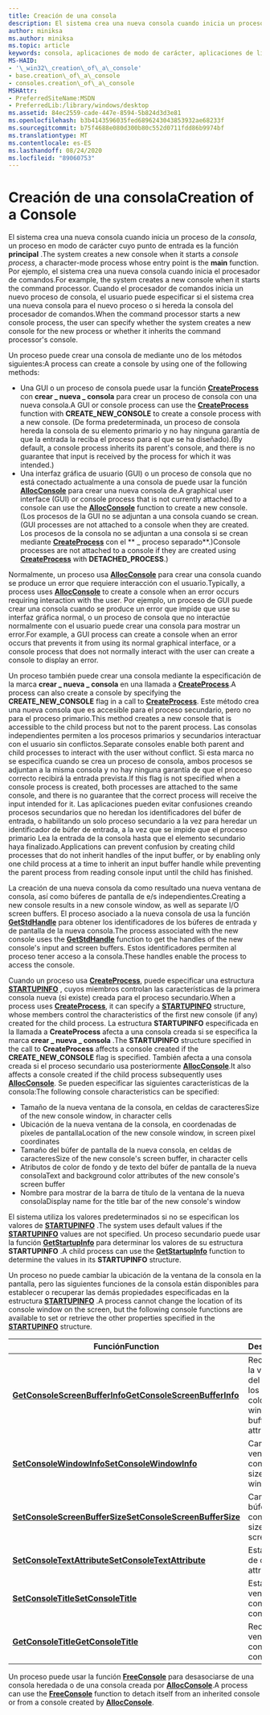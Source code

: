 ```yaml
---
title: Creación de una consola
description: El sistema crea una nueva consola cuando inicia un proceso de la consola, un proceso en modo de carácter cuyo punto de entrada es la función principal.
author: miniksa
ms.author: miniksa
ms.topic: article
keywords: consola, aplicaciones de modo de carácter, aplicaciones de línea de comandos, aplicaciones de terminal, API de consola
MS-HAID:
- '\_win32\_creation\_of\_a\_console'
- base.creation\_of\_a\_console
- consoles.creation\_of\_a\_console
MSHAttr:
- PreferredSiteName:MSDN
- PreferredLib:/library/windows/desktop
ms.assetid: 84ec2559-cade-447e-8594-5b824d3d3e81
ms.openlocfilehash: b3b4143596035fed6896243043853932ae68233f
ms.sourcegitcommit: b75f4688e080d300b80c552d0711fdd86b9974bf
ms.translationtype: MT
ms.contentlocale: es-ES
ms.lasthandoff: 08/24/2020
ms.locfileid: "89060753"
---
```

# <a name="creation-of-a-console"></a><span data-ttu-id="cb67a-104">Creación de una consola</span><span class="sxs-lookup"><span data-stu-id="cb67a-104">Creation of a Console</span></span>


<span data-ttu-id="cb67a-105">El sistema crea una nueva consola cuando inicia un proceso de la *consola*, un proceso en modo de carácter cuyo punto de entrada es la función **principal** .</span><span class="sxs-lookup"><span data-stu-id="cb67a-105">The system creates a new console when it starts a *console process*, a character-mode process whose entry point is the **main** function.</span></span> <span data-ttu-id="cb67a-106">Por ejemplo, el sistema crea una nueva consola cuando inicia el procesador de comandos.</span><span class="sxs-lookup"><span data-stu-id="cb67a-106">For example, the system creates a new console when it starts the command processor.</span></span> <span data-ttu-id="cb67a-107">Cuando el procesador de comandos inicia un nuevo proceso de consola, el usuario puede especificar si el sistema crea una nueva consola para el nuevo proceso o si hereda la consola del procesador de comandos.</span><span class="sxs-lookup"><span data-stu-id="cb67a-107">When the command processor starts a new console process, the user can specify whether the system creates a new console for the new process or whether it inherits the command processor's console.</span></span>

<span data-ttu-id="cb67a-108">Un proceso puede crear una consola de mediante uno de los métodos siguientes:</span><span class="sxs-lookup"><span data-stu-id="cb67a-108">A process can create a console by using one of the following methods:</span></span>

- <span data-ttu-id="cb67a-109">Una GUI o un proceso de consola puede usar la función [**CreateProcess**](https://msdn.microsoft.com/library/windows/desktop/ms682425) con **crear \_ nueva \_ consola** para crear un proceso de consola con una nueva consola.</span><span class="sxs-lookup"><span data-stu-id="cb67a-109">A GUI or console process can use the [**CreateProcess**](https://msdn.microsoft.com/library/windows/desktop/ms682425) function with **CREATE\_NEW\_CONSOLE** to create a console process with a new console.</span></span> <span data-ttu-id="cb67a-110">(De forma predeterminada, un proceso de consola hereda la consola de su elemento primario y no hay ninguna garantía de que la entrada la reciba el proceso para el que se ha diseñado).</span><span class="sxs-lookup"><span data-stu-id="cb67a-110">(By default, a console process inherits its parent's console, and there is no guarantee that input is received by the process for which it was intended.)</span></span>
- <span data-ttu-id="cb67a-111">Una interfaz gráfica de usuario (GUI) o un proceso de consola que no está conectado actualmente a una consola de puede usar la función [**AllocConsole**](allocconsole.md) para crear una nueva consola de.</span><span class="sxs-lookup"><span data-stu-id="cb67a-111">A graphical user interface (GUI) or console process that is not currently attached to a console can use the [**AllocConsole**](allocconsole.md) function to create a new console.</span></span> <span data-ttu-id="cb67a-112">(Los procesos de la GUI no se adjuntan a una consola cuando se crean.</span><span class="sxs-lookup"><span data-stu-id="cb67a-112">(GUI processes are not attached to a console when they are created.</span></span> <span data-ttu-id="cb67a-113">Los procesos de la consola no se adjuntan a una consola si se crean mediante [**CreateProcess**](https://msdn.microsoft.com/library/windows/desktop/ms682425) con el \*\* \_ proceso separado\*\*.)</span><span class="sxs-lookup"><span data-stu-id="cb67a-113">Console processes are not attached to a console if they are created using [**CreateProcess**](https://msdn.microsoft.com/library/windows/desktop/ms682425) with **DETACHED\_PROCESS**.)</span></span>

<span data-ttu-id="cb67a-114">Normalmente, un proceso usa [**AllocConsole**](allocconsole.md) para crear una consola cuando se produce un error que requiere interacción con el usuario.</span><span class="sxs-lookup"><span data-stu-id="cb67a-114">Typically, a process uses [**AllocConsole**](allocconsole.md) to create a console when an error occurs requiring interaction with the user.</span></span> <span data-ttu-id="cb67a-115">Por ejemplo, un proceso de GUI puede crear una consola cuando se produce un error que impide que use su interfaz gráfica normal, o un proceso de consola que no interactúe normalmente con el usuario puede crear una consola para mostrar un error.</span><span class="sxs-lookup"><span data-stu-id="cb67a-115">For example, a GUI process can create a console when an error occurs that prevents it from using its normal graphical interface, or a console process that does not normally interact with the user can create a console to display an error.</span></span>

<span data-ttu-id="cb67a-116">Un proceso también puede crear una consola mediante la especificación de la marca **crear \_ nueva \_ consola** en una llamada a [**CreateProcess**](https://msdn.microsoft.com/library/windows/desktop/ms682425).</span><span class="sxs-lookup"><span data-stu-id="cb67a-116">A process can also create a console by specifying the **CREATE\_NEW\_CONSOLE** flag in a call to [**CreateProcess**](https://msdn.microsoft.com/library/windows/desktop/ms682425).</span></span> <span data-ttu-id="cb67a-117">Este método crea una nueva consola que es accesible para el proceso secundario, pero no para el proceso primario.</span><span class="sxs-lookup"><span data-stu-id="cb67a-117">This method creates a new console that is accessible to the child process but not to the parent process.</span></span> <span data-ttu-id="cb67a-118">Las consolas independientes permiten a los procesos primarios y secundarios interactuar con el usuario sin conflictos.</span><span class="sxs-lookup"><span data-stu-id="cb67a-118">Separate consoles enable both parent and child processes to interact with the user without conflict.</span></span> <span data-ttu-id="cb67a-119">Si esta marca no se especifica cuando se crea un proceso de consola, ambos procesos se adjuntan a la misma consola y no hay ninguna garantía de que el proceso correcto recibirá la entrada prevista.</span><span class="sxs-lookup"><span data-stu-id="cb67a-119">If this flag is not specified when a console process is created, both processes are attached to the same console, and there is no guarantee that the correct process will receive the input intended for it.</span></span> <span data-ttu-id="cb67a-120">Las aplicaciones pueden evitar confusiones creando procesos secundarios que no heredan los identificadores del búfer de entrada, o habilitando un solo proceso secundario a la vez para heredar un identificador de búfer de entrada, a la vez que se impide que el proceso primario Lea la entrada de la consola hasta que el elemento secundario haya finalizado.</span><span class="sxs-lookup"><span data-stu-id="cb67a-120">Applications can prevent confusion by creating child processes that do not inherit handles of the input buffer, or by enabling only one child process at a time to inherit an input buffer handle while preventing the parent process from reading console input until the child has finished.</span></span>

<span data-ttu-id="cb67a-121">La creación de una nueva consola da como resultado una nueva ventana de consola, así como búferes de pantalla de e/s independientes.</span><span class="sxs-lookup"><span data-stu-id="cb67a-121">Creating a new console results in a new console window, as well as separate I/O screen buffers.</span></span> <span data-ttu-id="cb67a-122">El proceso asociado a la nueva consola de usa la función [**GetStdHandle**](getstdhandle.md) para obtener los identificadores de los búferes de entrada y de pantalla de la nueva consola.</span><span class="sxs-lookup"><span data-stu-id="cb67a-122">The process associated with the new console uses the [**GetStdHandle**](getstdhandle.md) function to get the handles of the new console's input and screen buffers.</span></span> <span data-ttu-id="cb67a-123">Estos identificadores permiten al proceso tener acceso a la consola.</span><span class="sxs-lookup"><span data-stu-id="cb67a-123">These handles enable the process to access the console.</span></span>

<span data-ttu-id="cb67a-124">Cuando un proceso usa [**CreateProcess**](https://msdn.microsoft.com/library/windows/desktop/ms682425), puede especificar una estructura [**STARTUPINFO**](https://msdn.microsoft.com/library/windows/desktop/ms686331) , cuyos miembros controlan las características de la primera consola nueva (si existe) creada para el proceso secundario.</span><span class="sxs-lookup"><span data-stu-id="cb67a-124">When a process uses [**CreateProcess**](https://msdn.microsoft.com/library/windows/desktop/ms682425), it can specify a [**STARTUPINFO**](https://msdn.microsoft.com/library/windows/desktop/ms686331) structure, whose members control the characteristics of the first new console (if any) created for the child process.</span></span> <span data-ttu-id="cb67a-125">La estructura **STARTUPINFO** especificada en la llamada a **CreateProcess** afecta a una consola creada si se especifica la marca **crear \_ nueva \_ consola** .</span><span class="sxs-lookup"><span data-stu-id="cb67a-125">The **STARTUPINFO** structure specified in the call to **CreateProcess** affects a console created if the **CREATE\_NEW\_CONSOLE** flag is specified.</span></span> <span data-ttu-id="cb67a-126">También afecta a una consola creada si el proceso secundario usa posteriormente [**AllocConsole**](allocconsole.md).</span><span class="sxs-lookup"><span data-stu-id="cb67a-126">It also affects a console created if the child process subsequently uses [**AllocConsole**](allocconsole.md).</span></span> <span data-ttu-id="cb67a-127">Se pueden especificar las siguientes características de la consola:</span><span class="sxs-lookup"><span data-stu-id="cb67a-127">The following console characteristics can be specified:</span></span>

- <span data-ttu-id="cb67a-128">Tamaño de la nueva ventana de la consola, en celdas de caracteres</span><span class="sxs-lookup"><span data-stu-id="cb67a-128">Size of the new console window, in character cells</span></span>
- <span data-ttu-id="cb67a-129">Ubicación de la nueva ventana de la consola, en coordenadas de píxeles de pantalla</span><span class="sxs-lookup"><span data-stu-id="cb67a-129">Location of the new console window, in screen pixel coordinates</span></span>
- <span data-ttu-id="cb67a-130">Tamaño del búfer de pantalla de la nueva consola, en celdas de caracteres</span><span class="sxs-lookup"><span data-stu-id="cb67a-130">Size of the new console's screen buffer, in character cells</span></span>
- <span data-ttu-id="cb67a-131">Atributos de color de fondo y de texto del búfer de pantalla de la nueva consola</span><span class="sxs-lookup"><span data-stu-id="cb67a-131">Text and background color attributes of the new console's screen buffer</span></span>
- <span data-ttu-id="cb67a-132">Nombre para mostrar de la barra de título de la ventana de la nueva consola</span><span class="sxs-lookup"><span data-stu-id="cb67a-132">Display name for the title bar of the new console's window</span></span>

<span data-ttu-id="cb67a-133">El sistema utiliza los valores predeterminados si no se especifican los valores de [**STARTUPINFO**](https://msdn.microsoft.com/library/windows/desktop/ms686331) .</span><span class="sxs-lookup"><span data-stu-id="cb67a-133">The system uses default values if the [**STARTUPINFO**](https://msdn.microsoft.com/library/windows/desktop/ms686331) values are not specified.</span></span> <span data-ttu-id="cb67a-134">Un proceso secundario puede usar la función [**GetStartupInfo**](https://msdn.microsoft.com/library/windows/desktop/ms683230) para determinar los valores de su estructura **STARTUPINFO** .</span><span class="sxs-lookup"><span data-stu-id="cb67a-134">A child process can use the [**GetStartupInfo**](https://msdn.microsoft.com/library/windows/desktop/ms683230) function to determine the values in its **STARTUPINFO** structure.</span></span>

<span data-ttu-id="cb67a-135">Un proceso no puede cambiar la ubicación de la ventana de la consola en la pantalla, pero las siguientes funciones de la consola están disponibles para establecer o recuperar las demás propiedades especificadas en la estructura [**STARTUPINFO**](https://msdn.microsoft.com/library/windows/desktop/ms686331) .</span><span class="sxs-lookup"><span data-stu-id="cb67a-135">A process cannot change the location of its console window on the screen, but the following console functions are available to set or retrieve the other properties specified in the [**STARTUPINFO**](https://msdn.microsoft.com/library/windows/desktop/ms686331) structure.</span></span>


| <span data-ttu-id="cb67a-136">Función</span><span class="sxs-lookup"><span data-stu-id="cb67a-136">Function</span></span>                                                         | <span data-ttu-id="cb67a-137">Descripción</span><span class="sxs-lookup"><span data-stu-id="cb67a-137">Description</span></span>                                                          |
|------------------------------------------------------------------|----------------------------------------------------------------------|
| [<span data-ttu-id="cb67a-138">**GetConsoleScreenBufferInfo**</span><span class="sxs-lookup"><span data-stu-id="cb67a-138">**GetConsoleScreenBufferInfo**</span></span>](getconsolescreenbufferinfo.md) | <span data-ttu-id="cb67a-139">Recupera el tamaño de la ventana, el tamaño del búfer de pantalla y los atributos de color.</span><span class="sxs-lookup"><span data-stu-id="cb67a-139">Retrieves the window size, screen buffer size, and color attributes.</span></span> |
| [<span data-ttu-id="cb67a-140">**SetConsoleWindowInfo**</span><span class="sxs-lookup"><span data-stu-id="cb67a-140">**SetConsoleWindowInfo**</span></span>](setconsolewindowinfo.md)             | <span data-ttu-id="cb67a-141">Cambia el tamaño de la ventana de la consola.</span><span class="sxs-lookup"><span data-stu-id="cb67a-141">Changes the size of the console window.</span></span>                              |
| [<span data-ttu-id="cb67a-142">**SetConsoleScreenBufferSize**</span><span class="sxs-lookup"><span data-stu-id="cb67a-142">**SetConsoleScreenBufferSize**</span></span>](setconsolescreenbuffersize.md) | <span data-ttu-id="cb67a-143">Cambia el tamaño del búfer de pantalla de la consola.</span><span class="sxs-lookup"><span data-stu-id="cb67a-143">Changes the size of the console screen buffer.</span></span>                       |
| [<span data-ttu-id="cb67a-144">**SetConsoleTextAttribute**</span><span class="sxs-lookup"><span data-stu-id="cb67a-144">**SetConsoleTextAttribute**</span></span>](setconsoletextattribute.md)       | <span data-ttu-id="cb67a-145">Establece los atributos de color.</span><span class="sxs-lookup"><span data-stu-id="cb67a-145">Sets the color attributes.</span></span>                                           |
| [<span data-ttu-id="cb67a-146">**SetConsoleTitle**</span><span class="sxs-lookup"><span data-stu-id="cb67a-146">**SetConsoleTitle**</span></span>](setconsoletitle.md)                       | <span data-ttu-id="cb67a-147">Establece el título de la ventana de la consola.</span><span class="sxs-lookup"><span data-stu-id="cb67a-147">Sets the console window title.</span></span>                                       |
| [<span data-ttu-id="cb67a-148">**GetConsoleTitle**</span><span class="sxs-lookup"><span data-stu-id="cb67a-148">**GetConsoleTitle**</span></span>](getconsoletitle.md)                       | <span data-ttu-id="cb67a-149">Recupera el título de la ventana de la consola.</span><span class="sxs-lookup"><span data-stu-id="cb67a-149">Retrieves the console window title.</span></span>                                  |




<span data-ttu-id="cb67a-150">Un proceso puede usar la función [**FreeConsole**](freeconsole.md) para desasociarse de una consola heredada o de una consola creada por [**AllocConsole**](allocconsole.md).</span><span class="sxs-lookup"><span data-stu-id="cb67a-150">A process can use the [**FreeConsole**](freeconsole.md) function to detach itself from an inherited console or from a console created by [**AllocConsole**](allocconsole.md).</span></span>








